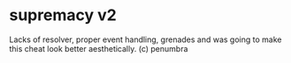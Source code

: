 # supremacy v2
Lacks of resolver, proper event handling, grenades and was going to make this cheat look better aesthetically. 
(c) penumbra
